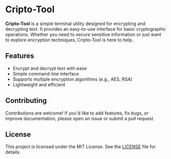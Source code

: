 # Cripto-Tool

**Cripto-Tool** is a simple terminal utility designed for encrypting and decrypting text. It provides an easy-to-use interface for basic cryptographic operations. Whether you need to secure sensitive information or just want to explore encryption techniques, Cripto-Tool is here to help.

## Features
- Encrypt and decrypt text with ease
- Simple command-line interface
- Supports multiple encryption algorithms (e.g., AES, RSA)
- Lightweight and efficient


## Contributing
Contributions are welcome! If you'd like to add features, fix bugs, or improve documentation, please open an issue or submit a pull request.

## License
This project is licensed under the MIT License. See the [LICENSE](LICENSE) file for details.